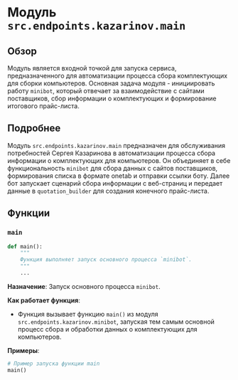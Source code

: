 # Модуль `src.endpoints.kazarinov.main`

## Обзор

Модуль является входной точкой для запуска сервиса, предназначенного для автоматизации процесса сбора комплектующих для сборки компьютеров. Основная задача модуля - инициировать работу `minibot`, который отвечает за взаимодействие с сайтами поставщиков, сбор информации о комплектующих и формирование итогового прайс-листа.

## Подробнее

Модуль `src.endpoints.kazarinov.main` предназначен для обслуживания потребностей Сергея Казаринова в автоматизации процесса сбора информации о комплектующих для компьютеров. Он объединяет в себе функциональность `minibot` для сбора данных с сайтов поставщиков, формирования списка в формате onetab и отправки ссылки боту. Далее бот запускает сценарий сбора информации с веб-страниц и передает данные в `quotation_builder` для создания конечного прайс-листа.

## Функции

### `main`

```python
def main():
    """
    Функция выполняет запуск основного процесса `minibot`.
    """
    ...
```

**Назначение**: Запуск основного процесса `minibot`.

**Как работает функция**:
- Функция вызывает функцию `main()` из модуля `src.endpoints.kazarinov.minibot`, запуская тем самым основной процесс сбора и обработки данных о комплектующих для компьютеров.

**Примеры**:
```python
# Пример запуска функции main
main()